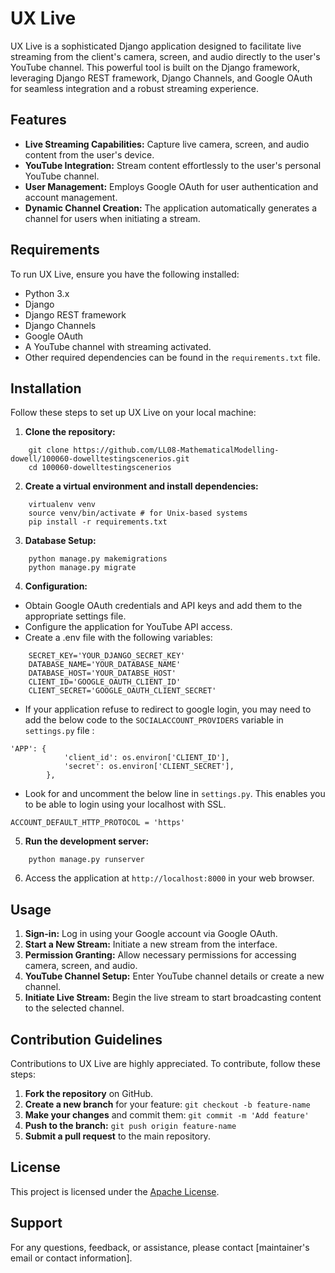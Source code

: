 # UX Live

UX Live is a sophisticated Django application designed to facilitate live streaming from the client's camera, screen, and audio directly to the user's YouTube channel. This powerful tool is built on the Django framework, leveraging Django REST framework, Django Channels, and Google OAuth for seamless integration and a robust streaming experience.

## Features

- **Live Streaming Capabilities:** Capture live camera, screen, and audio content from the user's device.
- **YouTube Integration:** Stream content effortlessly to the user's personal YouTube channel.
- **User Management:** Employs Google OAuth for user authentication and account management.
- **Dynamic Channel Creation:** The application automatically generates a channel for users when initiating a stream.

## Requirements

To run UX Live, ensure you have the following installed:

- Python 3.x
- Django
- Django REST framework
- Django Channels
- Google OAuth
- A YouTube channel with streaming activated.
- Other required dependencies can be found in the `requirements.txt` file.

## Installation

Follow these steps to set up UX Live on your local machine:

1. **Clone the repository:**

```
    git clone https://github.com/LL08-MathematicalModelling-dowell/100060-dowelltestingscenerios.git
    cd 100060-dowelltestingscenerios
```


2. **Create a virtual environment and install dependencies:**
```
    virtualenv venv
    source venv/bin/activate # for Unix-based systems
    pip install -r requirements.txt
```

3. **Database Setup:**

```
    python manage.py makemigrations
    python manage.py migrate
```


4. **Configuration:**
- Obtain Google OAuth credentials and API keys and add them to the appropriate settings file.
- Configure the application for YouTube API access.
- Create a .env file with the following variables:
```
    SECRET_KEY='YOUR_DJANGO_SECRET_KEY'
    DATABASE_NAME='YOUR_DATABASE_NAME'
    DATABASE_HOST='YOUR_DATABSE_HOST'
    CLIENT_ID='GOOGLE_OAUTH_CLIENT_ID'
    CLIENT_SECRET='GOOGLE_OAUTH_CLIENT_SECRET'
```
- If your application refuse to redirect to google login, you may need to add the below code to the `SOCIALACCOUNT_PROVIDERS` variable in `settings.py` file :
```
'APP': {
            'client_id': os.environ['CLIENT_ID'],
            'secret': os.environ['CLIENT_SECRET'],
        },
```
- Look for and uncomment the below line in `settings.py`. This enables you to be able to login using your localhost with SSL.
```
ACCOUNT_DEFAULT_HTTP_PROTOCOL = 'https'
```

5. **Run the development server:**
```
    python manage.py runserver
```

6. Access the application at `http://localhost:8000` in your web browser.

## Usage

1. **Sign-in:** Log in using your Google account via Google OAuth.
2. **Start a New Stream:** Initiate a new stream from the interface.
3. **Permission Granting:** Allow necessary permissions for accessing camera, screen, and audio.
4. **YouTube Channel Setup:** Enter YouTube channel details or create a new channel.
5. **Initiate Live Stream:** Begin the live stream to start broadcasting content to the selected channel.

## Contribution Guidelines

Contributions to UX Live are highly appreciated. To contribute, follow these steps:

1. **Fork the repository** on GitHub.
2. **Create a new branch** for your feature: `git checkout -b feature-name`
3. **Make your changes** and commit them: `git commit -m 'Add feature'`
4. **Push to the branch:** `git push origin feature-name`
5. **Submit a pull request** to the main repository.

## License

This project is licensed under the [Apache License](LICENSE).

## Support

For any questions, feedback, or assistance, please contact [maintainer's email or contact information].